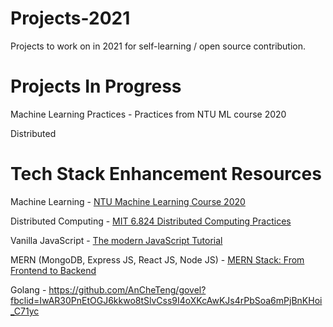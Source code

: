 # Projects-2021
Projects to work on in 2021 for self-learning / open source contribution.

# Projects In Progress
Machine Learning Practices - Practices from NTU ML course 2020

Distributed 

# Tech Stack Enhancement Resources
Machine Learning - [NTU Machine Learning Course 2020](http://speech.ee.ntu.edu.tw/~tlkagk/courses_ML20.html)

Distributed Computing - [MIT 6.824 Distributed Computing Practices](https://pdos.csail.mit.edu/6.824/schedule.html)

Vanilla JavaScript - [The modern JavaScript Tutorial](https://javascript.info/)

MERN (MongoDB, Express JS, React JS, Node JS) - [MERN Stack: From Frontend to Backend](https://www.udemy.com/course/mern-stack-front-to-back/learn/)

Golang - https://github.com/AnCheTeng/govel?fbclid=IwAR30PnEtOGJ6kkwo8tSlvCss9I4oXKcAwKJs4rPbSoa6mPjBnKHoi_C71yc

